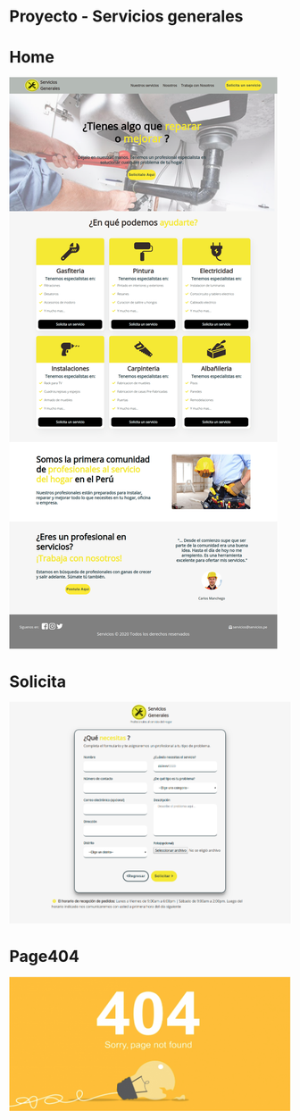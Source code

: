 
Proyecto - Servicios generales
=======
# Home
![Home](Home)

# Solicita
![Solicita](Solicita.png)


# Page404
![Page404](Page404.png)
